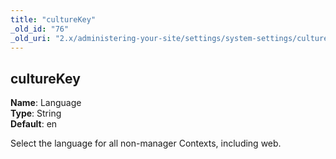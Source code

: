 ```yaml
---
title: "cultureKey"
_old_id: "76"
_old_uri: "2.x/administering-your-site/settings/system-settings/culturekey"
---
```


cultureKey
----------

**Name**: Language   
**Type**: String   
**Default**: en

Select the language for all non-manager Contexts, including web.